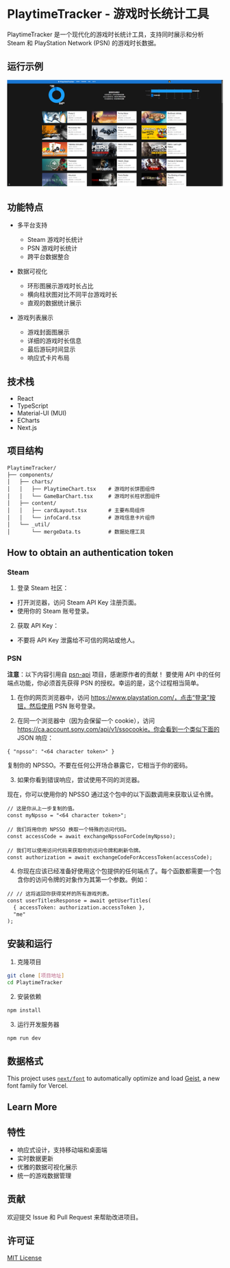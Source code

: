 # PlaytimeTracker - 游戏时长统计工具

PlaytimeTracker 是一个现代化的游戏时长统计工具，支持同时展示和分析 Steam 和 PlayStation Network (PSN) 的游戏时长数据。

## 运行示例
![运行示例1](https://raw.githubusercontent.com/ChiosYang/Playtime-Tracker/refs/heads/main/public/images/demo1.png)


## 功能特点

- 多平台支持
  - Steam 游戏时长统计
  - PSN 游戏时长统计
  - 跨平台数据整合

- 数据可视化
  - 环形图展示游戏时长占比
  - 横向柱状图对比不同平台游戏时长
  - 直观的数据统计展示

- 游戏列表展示
  - 游戏封面图展示
  - 详细的游戏时长信息
  - 最后游玩时间显示
  - 响应式卡片布局

## 技术栈

- React
- TypeScript
- Material-UI (MUI)
- ECharts
- Next.js

## 项目结构

```
PlaytimeTracker/
├── components/
│   ├── charts/
│   │   ├── PlaytimeChart.tsx    # 游戏时长饼图组件
│   │   └── GameBarChart.tsx     # 游戏时长柱状图组件
│   ├── content/
│   │   ├── cardLayout.tsx       # 主要布局组件
│   │   └── infoCard.tsx         # 游戏信息卡片组件
│   └── _util/
│       └── mergeData.ts         # 数据处理工具
```
## How to obtain an authentication token
### Steam
1. 登录 Steam 社区：
- 打开浏览器，访问 Steam API Key 注册页面。
- 使用你的 Steam 账号登录。
2. 获取 API Key：
- 不要将 API Key 泄露给不可信的网站或他人。

### PSN 
**注意**：以下内容引用自 [psn-api](https://github.com/achievements-app/psn-api) 项目，感谢原作者的贡献！
要使用 API 中的任何端点功能，你必须首先获得 PSN 的授权。幸运的是，这个过程相当简单。

1. 在你的网页浏览器中，访问 https://www.playstation.com/，点击“登录”按钮，然后使用 PSN 账号登录。

2. 在同一个浏览器中（因为会保留一个 cookie），访问 https://ca.account.sony.com/api/v1/ssocookie。你会看到一个类似下面的 JSON 响应：
```
{ "npsso": "<64 character token>" }
```
复制你的 NPSSO。不要在任何公开场合暴露它，它相当于你的密码。

3. 如果你看到错误响应，尝试使用不同的浏览器。

现在，你可以使用你的 NPSSO 通过这个包中的以下函数调用来获取认证令牌。
```
// 这是你从上一步复制的值。
const myNpsso = "<64 character token>";

// 我们将用你的 NPSSO 换取一个特殊的访问代码。
const accessCode = await exchangeNpssoForCode(myNpsso);

// 我们可以使用访问代码来获取你的访问令牌和刷新令牌。
const authorization = await exchangeCodeForAccessToken(accessCode);
```
4. 你现在应该已经准备好使用这个包提供的任何端点了。每个函数都需要一个包含你的访问令牌的对象作为其第一个参数。例如：
```
// // 这将返回你获得奖杯的所有游戏列表。
const userTitlesResponse = await getUserTitles(
  { accessToken: authorization.accessToken },
  "me"
);
```

## 安装和运行

1. 克隆项目
```bash
git clone [项目地址]
cd PlaytimeTracker
```

2. 安装依赖
```bash
npm install
```

3. 运行开发服务器
```bash
npm run dev
```

## 数据格式

This project uses [`next/font`](https://nextjs.org/docs/app/building-your-application/optimizing/fonts) to automatically optimize and load [Geist](https://vercel.com/font), a new font family for Vercel.

## Learn More

## 特性

- 响应式设计，支持移动端和桌面端
- 实时数据更新
- 优雅的数据可视化展示
- 统一的游戏数据管理

## 贡献

欢迎提交 Issue 和 Pull Request 来帮助改进项目。

## 许可证

[MIT License](LICENSE)
